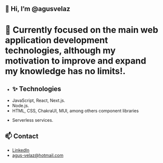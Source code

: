 ## 👋 Hi, I’m @agusvelaz
# 👀 Currently focused on the main web application development technologies, although my motivation to improve and expand my knowledge has no limits!.

- ## ✨ Technologies 
- JavaScript, React, Next.js.
- Node.js.
- HTML, CSS, ChakraUI, MUI, among others component libraries
<!-- - Relational (PostgreSQL) and non-relational databases (MongoDB) -->
- Serverless services.

## 📫 Contact
- [LinkedIn](https://www.linkedin.com/in/agusvelaz/)
- agus-velaz@hotmail.com

